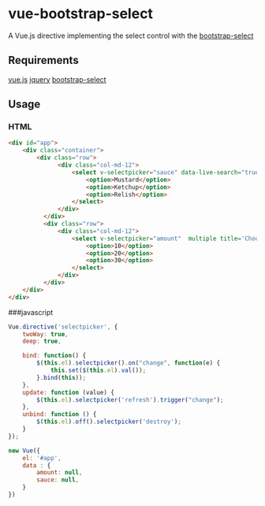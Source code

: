 # vue-bootstrap-select


A Vue.js directive implementing the select control with the [bootstrap-select](https://github.com/silviomoreto/bootstrap-select)

## Requirements

[vue.js](https://github.com/vuejs/vue)
[jquery](https://github.com/jquery/jquery)
[bootstrap-select](https://github.com/silviomoreto/bootstrap-select)

## Usage
### HTML
```html
<div id="app">
    <div class="container">
        <div class="row">
              <div class="col-md-12">
                  <select v-selectpicker="sauce" data-live-search="true" title='Choose one of the following...'>
                      <option>Mustard</option>
                      <option>Ketchup</option>
                      <option>Relish</option>
                  </select>
              </div>
          </div>
          <div class="row">
              <div class="col-md-12">
                  <select v-selectpicker="amount"  multiple title='Choose one of the following...'>
                      <option>10</option>
                      <option>20</option>
                      <option>30</option>
                  </select>
              </div>
          </div>
    </div>
</div>
```
###javascript
```javascript
Vue.directive('selectpicker', {
    twoWay: true,
    deep: true,

    bind: function() {
        $(this.el).selectpicker().on("change", function(e) {
            this.set($(this.el).val());
        }.bind(this));
    },
    update: function (value) {
        $(this.el).selectpicker('refresh').trigger("change");
    },
    unbind: function () {
        $(this.el).off().selectpicker('destroy');
    }
});

new Vue({
    el: '#app',
    data : {
        amount: null,
        sauce: null,
    }
})

```

